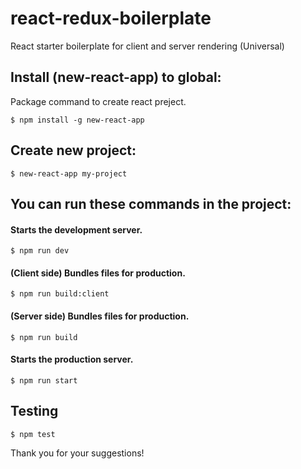 # react-redux-boilerplate
React starter boilerplate for client and server rendering (Universal)

## Install (new-react-app) to global:
Package command to create react preject.
```
$ npm install -g new-react-app
```

## Create new project:
```
$ new-react-app my-project
```


## You can run these commands in the project:
#### Starts the development server.
```
$ npm run dev
```
#### (Client side) Bundles files for production.
```
$ npm run build:client
```
#### (Server side) Bundles files for production.
```
$ npm run build
```
#### Starts the production server.
```
$ npm run start
```


## Testing
```
$ npm test
```

Thank you for your suggestions!

